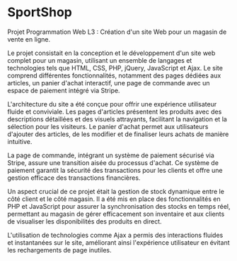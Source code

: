 # SportShop
Projet Programmation Web L3 : Création d'un site Web pour un magasin de vente en ligne.

Le projet consistait en la conception et le développement d'un site web complet pour un magasin, utilisant un ensemble de langages et technologies tels que HTML, CSS, PHP, jQuery, JavaScript et Ajax. Le site comprend différentes fonctionnalités, notamment des pages dédiées aux articles, un panier d'achat interactif, une page de commande avec un espace de paiement intégré via Stripe.

L'architecture du site a été conçue pour offrir une expérience utilisateur fluide et conviviale. Les pages d'articles présentent les produits avec des descriptions détaillées et des visuels attrayants, facilitant la navigation et la sélection pour les visiteurs. Le panier d'achat permet aux utilisateurs d'ajouter des articles, de les modifier et de finaliser leurs achats de manière intuitive.

La page de commande, intégrant un système de paiement sécurisé via Stripe, assure une transition aisée du processus d'achat. Ce système de paiement garantit la sécurité des transactions pour les clients et offre une gestion efficace des transactions financières.

Un aspect crucial de ce projet était la gestion de stock dynamique entre le côté client et le côté magasin. Il a été mis en place des fonctionnalités en PHP et JavaScript pour assurer la synchronisation des stocks en temps réel, permettant au magasin de gérer efficacement son inventaire et aux clients de visualiser les disponibilités des produits en direct.

L'utilisation de technologies comme Ajax a permis des interactions fluides et instantanées sur le site, améliorant ainsi l'expérience utilisateur en évitant les rechargements de page inutiles.
